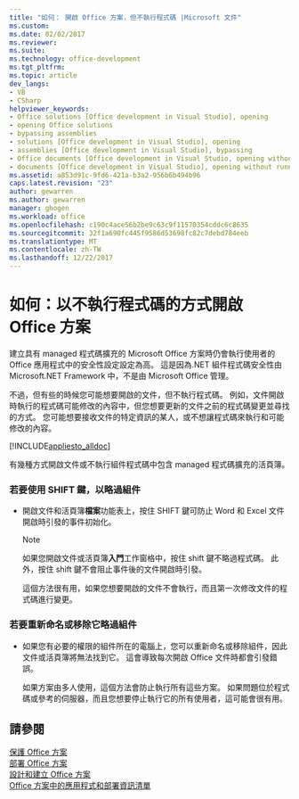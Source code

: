 ```yaml
---
title: "如何： 開啟 Office 方案，但不執行程式碼 |Microsoft 文件"
ms.custom: 
ms.date: 02/02/2017
ms.reviewer: 
ms.suite: 
ms.technology: office-development
ms.tgt_pltfrm: 
ms.topic: article
dev_langs:
- VB
- CSharp
helpviewer_keywords:
- Office solutions [Office development in Visual Studio], opening
- opening Office solutions
- bypassing assemblies
- solutions [Office development in Visual Studio], opening
- assemblies [Office development in Visual Studio], bypassing
- Office documents [Office development in Visual Studio, opening without running code
- documents [Office development in Visual Studio], opening without running code
ms.assetid: a853d91c-9fd6-421a-b3a2-956b6b494b96
caps.latest.revision: "23"
author: gewarren
ms.author: gewarren
manager: ghogen
ms.workload: office
ms.openlocfilehash: c190c4ace56b2be9c63c9f11570354cddc6c8635
ms.sourcegitcommit: 32f1a690fc445f9586d53698fc82c7debd784eeb
ms.translationtype: MT
ms.contentlocale: zh-TW
ms.lasthandoff: 12/22/2017
---
```

# <a name="how-to-open-office-solutions-without-running-code"></a>如何：以不執行程式碼的方式開啟 Office 方案
  建立具有 managed 程式碼擴充的 Microsoft Office 方案時仍會執行使用者的 Office 應用程式中的安全性設定設定為高。 這是因為.NET 組件程式碼安全性由 Microsoft.NET Framework 中，不是由 Microsoft Office 管理。  
  
 不過，但有些的時候您可能想要開啟的文件，但不執行程式碼。 例如，文件開啟時執行的程式碼可能修改的內容中，但您想要更新的文件之前的程式碼變更並尋找的方式。 您可能想要接收文件的特定資訊的某人，或不想讓程式碼來執行和可能修改的內容。  
  
 [!INCLUDE[appliesto_alldoc](../vsto/includes/appliesto-alldoc-md.md)]  
  
 有幾種方式開啟文件或不執行組件程式碼中包含 managed 程式碼擴充的活頁簿。  
  
### <a name="to-bypass-the-assembly-by-using-the-shift-key"></a>若要使用 SHIFT 鍵，以略過組件  
  
-   開啟文件和活頁簿**檔案**功能表上，按住 SHIFT 鍵可防止 Word 和 Excel 文件開啟時引發的事件初始化。  
  
    > [!NOTE]  
    >  如果您開啟文件或活頁簿**入門**工作窗格中，按住 shift 鍵不略過程式碼。 此外，按住 shift 鍵不會阻止事件後的文件開啟時引發。  
  
     這個方法很有用，如果您想要開啟的文件不會執行，而且第一次修改文件的程式碼進行變更。  
  
### <a name="to-bypass-an-assembly-by-renaming-or-removing-it"></a>若要重新命名或移除它略過組件  
  
-   如果您有必要的權限的組件所在的電腦上，您可以重新命名或移除組件，因此文件或活頁簿將無法找到它。 這會導致每次開啟 Office 文件時都會引發錯誤。  
  
     如果方案由多人使用，這個方法會防止執行所有這些方案。 如果問題位於程式碼或參考的伺服器，而且您想要停止執行它的所有使用者，這可能會很有用。  
  
## <a name="see-also"></a>請參閱  
 [保護 Office 方案](../vsto/securing-office-solutions.md)   
 [部署 Office 方案](../vsto/deploying-an-office-solution.md)   
 [設計和建立 Office 方案](../vsto/designing-and-creating-office-solutions.md)   
 [Office 方案中的應用程式和部署資訊清單](../vsto/application-and-deployment-manifests-in-office-solutions.md)  
  
  